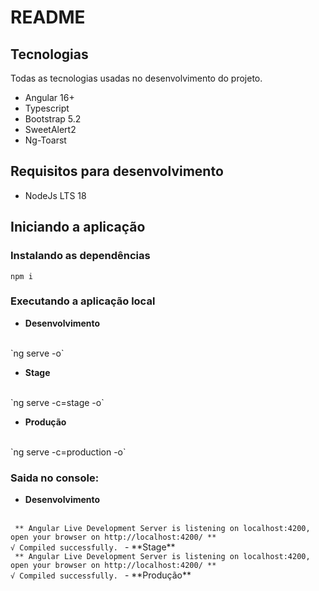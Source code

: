 # README

## Tecnologias

Todas as tecnologias usadas no desenvolvimento do projeto.

 - Angular 16+
 - Typescript
 - Bootstrap 5.2
 - SweetAlert2
 - Ng-Toarst

## Requisitos para desenvolvimento
 - NodeJs LTS 18

## Iniciando a aplicação
### Instalando as dependências
    npm i
### Executando a aplicação local
 - **Desenvolvimento**
<br>
 `ng serve -o`

 - **Stage**
<br>
 `ng serve -c=stage -o`

 - **Produção**
<br>
  `ng serve -c=production -o`


### Saida no console:
 - **Desenvolvimento**
<br>
 <code> ** Angular Live Development Server is listening on localhost:4200, open your browser on http://localhost:4200/ **
√ Compiled successfully. </code>
 - **Stage**
<br>
  <code> ** Angular Live Development Server is listening on localhost:4200, open your browser on http://localhost:4200/ **
√ Compiled successfully. </code>
 - **Produção**
<br>

